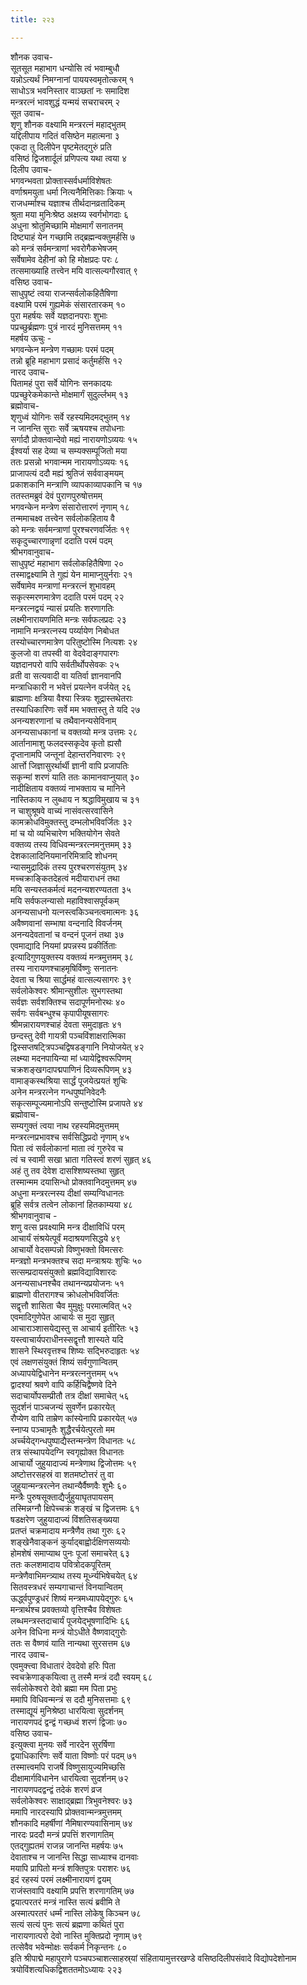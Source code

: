 ```yaml
---
title: २२३

---
```

शौनक उवाच-  
सूतसूत महाभाग धन्योसि त्वं भवाम्बुधौ  
यन्नोऽत्यर्थं निमग्नानां पाययस्वमृतोत्करम् १  
साधोऽत्र भवनिस्तार वाञ्छतां नः समादिश  
मन्त्ररत्नं भावशुद्धं यन्मयं सचराचरम् २  
सूत उवाच-  
शृणु शौनक वक्ष्यामि मन्त्ररत्नं महाद्भुतम्  
यद्दिलीपाय गदितं वसिष्ठेन महात्मना ३  
एकदा तु दिलीपेन पृष्टमेतद्गुरुं प्रति  
वसिष्ठं द्विजशार्दूलं प्रणिपत्य यथा त्वया ४  
दिलीप उवाच-  
भगवन्भवता प्रोक्तास्सर्वधर्माविशेषतः  
वर्णाश्रमयुता धर्मा नित्यनैमित्तिकाः क्रियाः ५  
राजधर्म्माश्च यज्ञाश्च तीर्थदानव्रतादिकम्  
श्रुता मया मुनिःश्रेष्ठ अक्षय्य स्वर्गभोगदाः ६  
अधुना श्रोतुमिच्छामि मोक्षमार्गं सनातनम्  
दिष्ट्याहं येन गच्छामि तद्ब्रह्मन्वक्तुमर्हसि ७  
को मन्त्रं सर्वमन्त्राणां भवरोगैकभेषजम्  
सर्वेषामेव देहीनां को हि मोक्षप्रदः परः ८  
तत्समाख्याहि तत्त्वेन मयि वात्सल्यगौरवात् ९  
वसिष्ठ उवाच-  
साधुपृष्टं त्वया राजन्सर्वलोकहितैषिणा  
वक्ष्यामि परमं गुह्यमेकं संसारतारकम् १०  
पुरा महर्षयः सर्वे यज्ञदानपराः शुभाः  
पप्रच्छुर्ब्रह्मणः पुत्रं नारदं मुनिसत्तमम् ११  
महर्षय ऊचुः -  
भगवन्केन मन्त्रेण गच्छामः परमं पदम्  
तन्नो ब्रूहि महाभाग प्रसादं कर्तुमर्हसि १२  
नारद उवाच-  
पितामहं पुरा सर्वे योगिनः सनकादयः  
पप्रच्छुरेकमेकान्ते मोक्षमार्गं सुदुर्ल्लभम् १३  
ब्रह्मोवाच-  
शृणुध्वं योगिनः सर्वे रहस्यमिदमद्भुतम् १४  
न जानन्ति सुराः सर्वे ऋषयश्च तपोधनाः  
सर्गादौ प्रोक्तवान्देवो मह्यं नारायणोऽव्ययः १५  
ईश्वर्या सह देव्या च सम्यक्सम्पूजितो मया  
ततः प्रसन्नो भगवान्मम नारायणोऽव्ययः १६  
प्राजापत्यं ददौ मह्यं श्रुतिजं सर्ववाङ्मयम्  
प्रकाशकानि मन्त्राणि व्यापकाव्यापकानि च १७  
ततस्तमब्रुवं देवं पुराणपुरुषोत्तमम्  
भगवन्केन मन्त्रेण संसारोत्तारणं नृणाम् १८  
तन्ममाचक्ष्व तत्त्वेन सर्वलोकहिताय वै  
को मन्त्रः सर्वमन्त्राणां पुरश्चरणवर्जितः १९  
सकृदुच्चारणान्नृणां ददाति परमं पदम्  
श्रीभगवानुवाच-  
साधुपृष्टं महाभाग सर्वलोकहितैषिणा २०  
तस्माद्वक्ष्यामि ते गुह्यं येन मामाप्नुयुर्नराः २१  
सर्वेषामेव मन्त्राणां मन्त्ररत्नं शुभावहम्  
सकृत्स्मरणमात्रेण ददाति परमं पदम् २२  
मन्त्ररत्नद्वयं न्यासं प्रयतिः शरणागतिः  
लक्ष्मीनारायणमिति मन्त्रः सर्वफलप्रदः २३  
नामानि मन्त्ररत्नस्य पर्य्यायेण निबोधत  
तस्योच्चारणमात्रेण परितुष्टोस्मि नित्यशः २४  
कुलजो वा तपस्वी वा वेदवेदाङ्गपारगः  
यज्ञदानपरो वापि सर्वतीर्थोपसेवकः २५  
व्रती वा सत्यवादी वा यतिर्वा ज्ञानवानपि  
मन्त्राधिकारी न भवेत्तं प्रयत्नेन वर्जयेत् २६  
ब्राह्मणाः क्षत्रिया वैश्या स्त्रियः शूद्रास्तथेतराः  
तस्याधिकारिणः सर्वे मम भक्तास्तु ते यदि २७  
अनन्यशरणानां च तथैवानन्यसेविनाम्  
अनन्यसाधकानां च वक्तव्यो मन्त्र उत्तमः २८  
आर्तानामाशु फलदस्सकृदेव कृतो ह्यसौ  
दृप्तानामपि जन्तूनां देहान्तरनिवारणः २९  
आर्त्तो जिज्ञासुरर्थार्थी ज्ञानी वापि प्रजापतिः  
सकृन्मां शरणं याति ततः कामानवाप्नुयात् ३०  
नादीक्षिताय वक्तव्यं नाभक्ताय च मानिने  
नास्तिकाय न लुब्धाय न श्रद्धाविमुखाय च ३१  
न चाशुश्रूषवे वाच्यं नासंवत्सरवासिने  
कामक्रोधविमुक्तस्तु दम्भलोभविवर्जितः ३२  
मां च यो व्यभिचारेण भक्तियोगेन सेवते  
वक्तव्य तस्य विधिवन्मन्त्ररत्नमनुत्तमम् ३३  
देशकालादिनियमानरिमित्रादि शोधनम्  
न्यासमुद्रादिकं तस्य पुरश्चरणसंयुतम् ३४  
मच्चक्राङ्कितदेहत्वं मदीयाराधनं तथा  
मयि सन्यस्तकर्मत्वं मदनन्यशरण्यतता ३५  
मयि सर्वफलन्यासो महाविश्वासपूर्वकम्  
अनन्यसाधनो यत्नस्त्वकिञ्चनत्वमात्मनः ३६  
अवैष्णवानां सम्भाषा वन्दनादि विवर्जनम्  
अनन्यदेवतानां च वन्दनं पूजनं तथा ३७  
एवमाद्यादि नियमां प्रपन्नस्य प्रकीर्तिताः  
इत्यादिगुणयुक्तस्य वक्तव्यं मन्त्रमुत्तमम् ३८  
तस्य नारायणश्चाहमृषिर्विष्णुः सनातनः  
देवता च श्रिया सार्द्धमहं वात्सल्यसागरः ३९  
सर्वलोकेश्वरः श्रीमान्सुशीलः सुभगस्तथा  
सर्वज्ञः सर्वशक्तिश्च सदापूर्णमनोरथः ४०  
सर्वगः सर्वबन्धुश्च कृपापीयूषसागरः  
श्रीमन्नारायणश्चाहं देवता समुदाहृतः ४१  
छन्दस्तु देवी गायत्री पञ्चविंशाक्षरात्मिका  
द्विस्सप्तषट्त्रिपञ्चद्विषडङ्गानि नियोजयेत् ४२  
लक्ष्म्या मदनपायिन्या मां ध्यायेद्विश्वरूपिणम्  
चक्रशङ्खगदापद्मपाणिनं दिव्यरूपिणम् ४३  
वामाङ्कस्थश्रिया सार्द्धं पूजयेत्प्रयतं शुचिः  
अनेन मन्त्ररत्नेन गन्धपुष्पनिवेदनैः  
सकृत्सम्पूज्यमानोऽपि सन्तुष्टोस्मि प्रजापते ४४  
ब्रह्मोवाच-  
सम्यगुक्तं त्वया नाथ रहस्यमिदमुत्तमम्  
मन्त्ररत्नप्रभावश्च सर्वसिद्धिप्रदो नृणाम् ४५  
पिता त्वं सर्वलोकानां माता त्वं गुरुरेव च  
त्वं च स्वामी सखा भ्राता गतिस्त्वं शरणं सुहृत् ४६  
अहं तु तव देवेश दासश्शिष्यस्तथा सुहृत्  
तस्मान्मम दयासिन्धो प्रोक्तवानिदमुत्तमम् ४७  
अधुना मन्त्ररत्नस्य दीक्षां सम्यग्विधानतः  
ब्रूहि सर्वत्र तत्वेन लोकानां हितकाम्यया ४८  
श्रीभगवानुवाच -  
शणु वत्स प्रवक्ष्यामि मन्त्र दीक्षाविधिं परम्  
आचार्यं संश्रयेत्पूर्वं मदाश्रयणसिद्धये ४९  
आचार्यो वेदसम्पन्नो विष्णुभक्तो विमत्सरः  
मन्त्रज्ञो मन्त्रभक्तश्च सदा मन्त्राश्रयः शुचिः ५०  
सत्सम्प्रदायसंयुक्तो ब्रह्मविद्याविशारदः  
अनन्यसाधनश्चैव तथानन्यप्रयोजनः ५१  
ब्राह्मणो वीतरागश्च क्रोधलोभविवर्जितः  
सद्वृत्तौ शासिता चैव मुमुक्षुः परमात्मवित् ५२  
एवमादिगुणेपेत आचार्यः स मुदा सुहृत्  
आचाराञ्शासयेद्यस्तु स आचार्य इतीरितः ५३  
यस्त्वाचार्यपराधीनस्सद्वृत्तौ शास्यते यदि  
शासने स्थिरवृत्तश्च शिष्यः सद्भिरुदाहृतः ५४  
एवं लक्षणसंयुक्तं शिष्यं सर्वगुणान्वितम्  
अध्यापयेद्विधानेन मन्त्ररत्ननुत्तमम् ५५  
द्वादश्यां श्रवणे वापि कर्हिचिद्वैष्णवे दिने  
सदाचार्योपसम्प्रीतौ तत्र दीक्षां समाचेत् ५६  
सुदर्शनं पाञ्चजन्यं सुवर्णेन प्रकारयेत्  
रौप्येण वापि ताम्रेण कांस्येनापि प्रकारयेत् ५७  
स्नाप्य पञ्चामृतैः शुद्धैरर्चयेत्पुरतो मम  
अर्च्चयेद्गन्धपुष्पाद्यैस्तन्मन्त्रेण विधानतः ५८  
तत्र संस्थापयेदग्नि स्वगृह्योक्त विधानतः  
आचार्यो जुहुयादाज्यं मन्त्रेणाथ द्विजोत्तमः ५९  
अष्टोत्तरसहस्रं वा शतमष्टोत्तरं तु वा  
जुहुयान्मन्त्ररत्नेन तथान्यैर्वैष्णवैः शुभैः ६०  
मन्त्रैः पुरुषसूक्ताद्यैर्जुहुयाघृतपायसम्  
तस्मिन्नग्नौ क्षिपेच्चक्रं शङ्खं च द्विजत्तमः ६१  
षडक्षरेण जुहुयादाज्यं विंशतिसङ्ख्यया  
प्रतप्तं चक्रमादाय मन्त्रैणैव तथा गुरुः ६२  
शङ्खेनैवाङ्कनं कुर्याद्बाह्वोर्दक्षिणसव्ययोः  
होमशेषं समाप्याथ पुनः पूजां समाचरेत् ६३  
ततः कलशमादाय पवित्रोदकपूरितम्  
मन्त्रेणैवाभिमन्त्र्याथ तस्य मूर्ध्न्यभिषेचयेत् ६४  
सितवस्त्रधरं सम्यगाचान्तं विनयान्वितम्  
ऊर्द्ध्वपुण्ड्रधरं शिष्यं मन्त्रमध्यापयेद्गुरुः ६५  
मन्त्रार्थश्च प्रवक्तव्यो वृत्तिश्चैव विशेषतः  
लब्धमन्त्रस्तदाचार्यं पूजयेद्भूषणादिभिः ६६  
अनेन विधिना मन्त्रं योऽधीते वैष्णवाद्गुरोः  
ततः स वैष्णवं याति नान्यथा सुरसत्तम ६७  
नारद उवाच-  
एवमुक्त्त्वा विधातारं देवदेवो हरिः पिता  
स्वचक्रेणाङ्कयित्वा तु तस्मै मन्त्रं ददौ स्वयम् ६८  
सर्वलोकेश्वरो देवो ब्रह्मा मम पिता प्रभुः  
ममापि विधिवन्मन्त्रं स ददौ मुनिसत्तमाः ६९  
तस्माद्यूयं मुनिश्रेष्ठा धारयित्वा सुदर्शनम्  
नारायणपदं द्वन्द्वं गच्छध्वं शरणं द्विजाः ७०  
वसिष्ठ उवाच-  
इत्युक्त्वा मुनयः सर्वे नारदेन सुरर्षिणा  
द्वयाधिकारिणः सर्वे याता विष्णोः परं पदम् ७१  
तस्मात्त्वमपि राजर्षे विष्णुसायुज्यमिच्छसि  
दीक्षामार्गविधानेन धारयित्वा सुदर्शनम् ७२  
नारायणपदद्वन्द्वं तदेकं शरणं व्रज  
सर्वलोकेश्वरः साक्षाद्ब्रह्मा त्रिभुवनेश्वरः ७३  
ममापि नारदस्यापि प्रोक्तवान्मन्त्रमुत्तमम्  
शौनकादि महर्षीणां नैमिषारण्यवासिनाम् ७४  
नारदः प्रददौ मन्त्रं प्रपत्तिं शरणागतिम्  
एतद्गुह्यतमं राजन्न जानन्ति महर्षयः ७५  
देवाताश्च न जानन्ति सिद्धा साध्याश्च दानवाः  
मयापि प्रापितो मन्त्रं शक्तिपुत्रः पराशरः ७६  
इदं रहस्यं परमं लक्ष्मीनारायणं द्वयम्  
राजंस्तवापि वक्ष्यामि प्रपत्ति शरणागतिम् ७७  
द्वयात्परतरं मन्त्रं नास्ति सत्यं ब्रवीमि ते  
अस्मात्परतरं धर्म्मं नास्ति लोकेषु किञ्चन ७८  
सत्यं सत्यं पुनः सत्यं ब्रह्मणा कथितं पुरा  
नारायणात्परो देवो नास्ति मुक्तिप्रदो नृणाम् ७९  
तत्सेवैव भवेन्मोक्षः सर्वकर्म निकृन्तनः ८०  
इति श्रीपाद्मे महापुराणे पञ्चपञ्चाशत्साहस्र्यां संहितायामुत्तरखण्डे वसिष्ठदिलीपसंवादे विद्योपदेशोनाम त्रयोविंशत्यधिकद्विशततमोऽध्यायः २२३